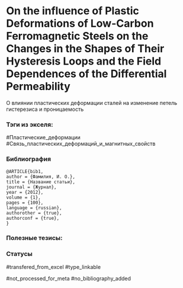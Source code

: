 # On the influence of Plastic Deformations of Low-Carbon Ferromagnetic Steels on the Changes in the Shapes of Their Hysteresis Loops and the Field Dependences of the Differential Permeability

О влиянии пластических деформации сталей на изменение петель гистерезиса и проницаемость

### Тэги из экселя:
#Пластические_деформации
#Связь_пластических_деформаций_и_магнитных_свойств 

### Библиография
```
@ARTICLE{bib1,
author = {Фамилия, И. О.},
title = {Название статьи},
journal = {Журнал},
year = {2012},
volume = {1},
pages = {100},
language = {russian},
authorother = {true},
authorconf = {true},
}
```

### Полезные тезисы:

### Статусы
#transfered_from_excel 
#type_linkable 

#not_processed_for_meta
#no_bibliography_added